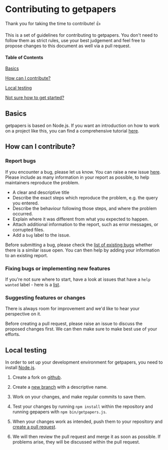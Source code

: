 # Contributing to getpapers

Thank you for taking the time to contribute! :+1: 

This is a set of guidelines for contributing to getpapers. You don't need to follow them as strict rules, use your best judgement and feel free to propose changes to this document as well via a pull request.

#### Table of Contents

[Basics](#basics)

[How can I contribute?](#how-can-i-contribute)

[Local testing](#local-testing)

[Not sure how to get started?](#not-sure-how-to-get-started?)

## Basics

getpapers is based on Node.js. If you want an introduction on how to work on a project like this, you can find a comprehensive tutorial [here](http://www.nodebeginner.org/).

## How can I contribute?

### Report bugs

If you encounter a bug, please let us know. You can raise a new issue [here](https://github.com/ContentMine/getpapers/issues). Please include as many information in your report as possible, to help maintainers reproduce the problem.

* A clear and descriptive title
* Describe the exact steps which reproduce the problem, e.g. the query you entered.
* Describe the behaviour following those steps, and where the problem occurred.
* Explain where it was different from what you expected to happen.
* Attach additional information to the report, such as error messages, or corrupted files.
* Add a `bug` label to the issue.

Before submitting a bug, please check the [list of existing bugs](https://github.com/ContentMine/getpapers/issues?q=is%3Aissue+is%3Aopen+label%3Abug) whether there is a similar issue open. You can then help by adding your information to an existing report.

### Fixing bugs or implementing new features

If you're not sure where to start, have a look at issues that have a `help wanted` label - here is a [list](https://github.com/ContentMine/getpapers/issues?q=is%3Aissue+is%3Aopen+label%3A%22help+wanted%22).

### Suggesting features or changes

There is always room for improvement and we'd like to hear your perspective on it.

Before creating a pull request, please raise an issue to discuss the proposed changes first. We can then make sure to make best use of your efforts.

## Local testing

In order to set up your development environment for getpapers, you need to install [Node.js](https://nodejs.org/en/).

1. Create a fork on [github](https://help.github.com/articles/fork-a-repo/).

1. Create a [new branch](https://www.atlassian.com/git/tutorials/using-branches/git-checkout) with a descriptive name.

1. Work on your changes, and make regular commits to save them.

1. Test your changes by running `npm install` within the repository and running gepapers with `npm bin/getpapers.js`.

1. When your changes work as intended, push them to your repository and [create a pull request](https://www.atlassian.com/git/tutorials/making-a-pull-request).

1. We will then review the pull request and merge it as soon as possible. If problems arise, they will be discussed within the pull request.